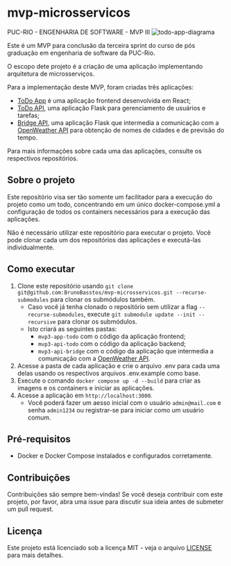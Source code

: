 # mvp-microsservicos
PUC-RIO - ENGENHARIA DE SOFTWARE - MVP III
![todo-app-diagrama](https://github.com/BrunoBasstos/mvp-microsservicos/assets/5402439/bc136b5f-8ac2-40c3-b613-ca6bbe61de3e)

Este é um MVP para conclusão da terceira sprint do curso de pós graduação em engenharia de software da PUC-Rio.

O escopo dete projeto é a criação de uma aplicação implementando arquitetura de microsserviços.

Para a implementação deste MVP, foram criadas três aplicações:

- [ToDo App](https://github.com/BrunoBasstos/mvp3-app-todo) é uma aplicação frontend desenvolvida em React;
- [ToDo API](https://github.com/BrunoBasstos/mvp3-api-todo), uma aplicação Flask para gerenciamento de usuários e tarefas;
- [Bridge API](https://github.com/BrunoBasstos/mvp3-api-bridge), uma aplicação Flask que intermedia a comunicação com a [OpenWeather API](http://openweathermap.org) para
obtenção de nomes de cidades e de previsão do tempo.

Para mais informações sobre cada uma das aplicações, consulte os respectivos repositórios.

## Sobre o projeto

Este repositório visa ser tão somente um facilitador para a execução do projeto como um todo, concentrando em um único docker-compose.yml a configuração de todos os containers necessários para a execução das aplicações.

Não é necessário utilizar este repositório para executar o projeto. Você pode clonar cada um dos repositórios das aplicações e executá-las individualmente.

## Como executar

1. Clone este repositório usando `git clone git@github.com:BrunoBasstos/mvp-microsservicos.git --recurse-submodules` para clonar os submódulos também.
    - Caso você já tenha clonado o repositório sem utilizar a flag `--recurse-submodules`, execute `git submodule update --init --recursive` para clonar os submódulos.
    - Isto criará as seguintes pastas:
        - `mvp3-app-todo` com o código da aplicação frontend;
        - `mvp3-api-todo` com o código da aplicação backend;
        - `mvp3-api-bridge` com o código da aplicação que intermedia a comunicação com a [OpenWeather API](http://openweathermap.org).
2. Acesse a pasta de cada aplicação e crie o arquivo .env para cada uma delas usando os respectivos arquivos .env.example como base.
3. Execute o comando `docker compose up -d --build` para criar as imagens e os containers e iniciar as aplicações.
4. Acesse a aplicação em `http://localhost:3000`.
    - Você poderá fazer um aesso inicial com o usuário `admin@mail.com` e senha `admin1234` ou registrar-se para iniciar como um usuário comum.

## Pré-requisitos
- Docker e Docker Compose instalados e configurados corretamente.

## Contribuições

Contribuições são sempre bem-vindas! Se você deseja contribuir com este projeto, por favor, abra uma issue para discutir
sua ideia antes de submeter um pull request.

## Licença

Este projeto está licenciado sob a licença MIT - veja o arquivo [LICENSE](LICENSE) para mais detalhes.
